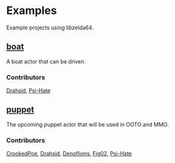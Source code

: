 # Examples
Example projects using libzelda64.

## [boat](boat)
A boat actor that can be driven.

### Contributors
[Drahsid](https://github.com/Drahsid), [Psi-Hate](https://github.com/Psi-Hate)

## [puppet](puppet)
The upcoming puppet actor that will be used in OOTO and MMO.

### Contributors
[CrookedPoe](https://github.com/CrookedPoe), [Drahsid](https://github.com/Drahsid), [Denoflions](https://github.com/denoflionsx), [Fig02](https://github.com/Fig02), [Psi-Hate](https://github.com/Psi-Hate)


